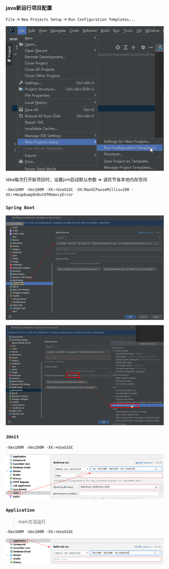 ### java新运行项目配置

`File` -> `New Projects Setup` -> `Run Configuration Templates...`

![idea-set-new-projects-run-configuration-templates.png](images/idea-set-new-projects-run-configuration-templates.png)

idea每次打开新项目时，设置jvm启动默认参数 => 调优节省本地内存空间

```
-Xmx100M -Xms100M -XX:+UseG1GC -XX:MaxGCPauseMillis=200 -XX:+HeapDumpOnOutOfMemoryError
```

### `Spring Boot`

![idea-set-new-projects-run-configuration-templates-springboot.png](images/idea-set-new-projects-run-configuration-templates-springboot.png)

![idea-set-new-projects-run-configuration-templates-springboot-jar.png](images/idea-set-new-projects-run-configuration-templates-springboot-jar.png)

### `JUnit`

```
-Xmx100M -Xms100M -XX:+UseG1GC
```

![img.png](images/idea-set-new-projects-run-configuration-templates-junit.png)

### `Application`

> main方法运行

```
-Xmx100M -Xms100M -XX:+UseG1GC
```

![img.png](images/idea-set-new-projects-run-configuration-templates-main.png)
